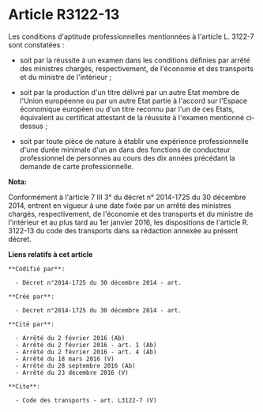 # Article R3122-13

Les conditions d'aptitude professionnelles mentionnées à l'article L. 3122-7 sont constatées :

- soit par la réussite à un examen dans les conditions définies par arrêté des ministres chargés, respectivement, de
l'économie et des transports et du ministre de l'intérieur ;

- soit par la production d'un titre délivré par un autre Etat membre de l'Union européenne ou par un autre Etat partie à
l'accord sur l'Espace économique européen ou d'un titre reconnu par l'un de ces Etats, équivalent au certificat attestant de
la réussite à l'examen mentionné ci-dessus ;

- soit par toute pièce de nature à établir une expérience professionnelle d'une durée minimale d'un an dans des fonctions de
conducteur professionnel de personnes au cours des dix années précédant la demande de carte professionnelle.

**Nota:**

Conformément à l'article 7 III 3° du décret n° 2014-1725 du 30 décembre   2014, entrent en vigueur à une date fixée par un
arrêté des ministres   chargés, respectivement, de l'économie et des transports et du ministre   de l'intérieur et au plus
tard au 1er janvier 2016, les dispositions de  l'article R. 3122-13 du code des transports dans sa rédaction annexée au
présent décret.

**Liens relatifs à cet article**

	**Codifié par**:

	  - Décret n°2014-1725 du 30 décembre 2014 - art.

	**Créé par**:

	  - Décret n°2014-1725 du 30 décembre 2014 - art.

	**Cité par**:

	  - Arrêté du 2 février 2016 (Ab)
	  - Arrêté du 2 février 2016 - art. 1 (Ab)
	  - Arrêté du 2 février 2016 - art. 4 (Ab)
	  - Arrêté du 18 mars 2016 (V)
	  - Arrêté du 28 septembre 2016 (Ab)
	  - Arrêté du 23 décembre 2016 (V)

	**Cite**:

	  - Code des transports - art. L3122-7 (V)
